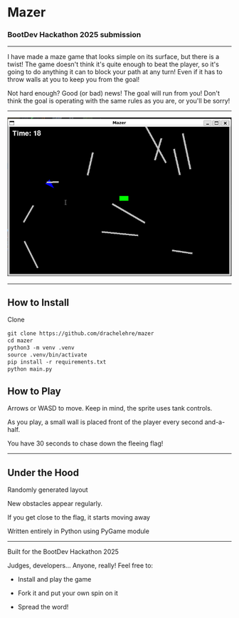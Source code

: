 # Mazer

### BootDev Hackathon 2025 submission

---


I have made a maze game that looks simple on its surface, but there is a twist! The game doesn't think it's quite enough to beat the player, so it's going to do anything it can to block your path at any turn! Even if it has to throw walls at you to keep you from the goal!

Not hard enough? Good (or bad) news! The goal will run from you! Don't think the goal is operating with the same rules as you are, or you'll be sorry!

---

![Chasing that dang goal!](/mazer_pic.png)

---

## How to Install

Clone

```
git clone https://github.com/drachelehre/mazer
cd mazer
python3 -m venv .venv
source .venv/bin/activate
pip install -r requirements.txt
python main.py
```

## How to Play

Arrows or WASD to move. Keep in mind, the sprite uses tank controls.

As you play, a small wall is placed front of the player every second and-a-half.

You have 30 seconds to chase down the fleeing flag!

---

## Under the Hood

Randomly generated layout

New obstacles appear regularly.

If you get close to the flag, it starts moving away

Written entirely in Python using PyGame module

---

Built for the BootDev Hackathon 2025

Judges, developers... Anyone, really! Feel free to:

- Install and play the game

- Fork it and put your own spin on it

- Spread the word!
